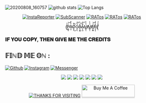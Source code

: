 ![20200808_160757](https://1.bp.blogspot.com/-qC8kV4h_PfU/X8-QgpRi5NI/AAAAAAAAAsU/CMNUn-ACVU0IelXKYHrTTSw0zAeH27fZQCLcBGAsYHQ/s2893/muneebwanee.jpg)
![github stats](https://github-readme-stats.vercel.app/api?username=muneebwanee&show_icons=true&include_all_commits=true&theme=chartreuse-dark&cache_seconds=3200)
![Top Langs](https://github-readme-stats.vercel.app/api/top-langs/?username=muneebwanee&hide=css,php&theme=dark)
<p align="center">
<a href="https://github.com/muneebwanee/InstaReporter"><img title="InstaReporter" src="https://github-readme-stats.vercel.app/api/pin/?username=muneebwanee&repo=InstaReporter&theme=vision-friendly-dark"></a>
<a href="https://github.com/muneebwanee/SubScanner"><img title="SubScanner" src="https://github-readme-stats.vercel.app/api/pin/?username=muneebwanee&repo=SubScanner&theme=vision-friendly-dark"></a>
<a href="https://github.com/muneebwanee/RATos"><img title="RATos" src="https://github-readme-stats.vercel.app/api/pin/?username=muneebwanee&repo=RATos&theme=vision-friendly-dark"></a>
<a href="https://github.com/muneebwanee/RATos"><img title="RATos" src="https://github-readme-stats.vercel.app/api/pin/?username=muneebwanee&repo=WinRAT&theme=vision-friendly-dark"></a>
<a href="https://github.com/muneebwanee/RATos"><img title="RATos" src="https://github-readme-stats.vercel.app/api/pin/?username=muneebwanee&repo=xSploit&theme=vision-friendly-dark"></a>
</p>

<p align="center"> (̴͙̦̔̀͛P̴̞͇̝̀͛͝R̴̝̫͑͒͒O̸͔͓͐͊̚͜G̵͎̙͉̔͆͝R̴̢͙͇̐͝A̴̡̠̺͌͛͝Ḿ̸͇̘͉̒̓Ḿ̸͇̘͉̒̓É̸̡̫͇́͝R̴͓̝͙͒̾̾)̸̙̝̽͋̈́ </p>


### 𝐈𝐅 𝐘𝐎𝐔 𝐂𝐎𝐏𝐘, 𝐓𝐇𝐄𝐍 𝐆𝐈𝐕𝐄 𝐌𝐄 𝐓𝐇𝐄 𝐂𝐑𝐄𝐃𝐈𝐓𝐒

## 𝔽𝕀ℕ𝔻 𝕄𝔼 𝕆ℕ :
[![Github](https://img.shields.io/badge/Github-Muneeb--Wanee-green?style=for-the-badge&logo=github)](https://github.com/muneebwanee)
[![Instagram](https://img.shields.io/badge/IG-%40muneebwanee-red?style=for-the-badge&logo=instagram)](https://www.instagram.com/muneebwanee)
[![Messenger](https://img.shields.io/badge/Chat-Messenger-blue?style=for-the-badge&logo=messenger)](https://m.me/me.muneebwanee)

<p align="center">
  <img src="https://img.shields.io/badge/python%20-%2314354C.svg?&style=for-the-badge&logo=python&logoColor=white"/>
  <img src="https://img.shields.io/badge/c++%20-%2300599C.svg?&style=for-the-badge&logo=c%2B%2B&ogoColor=white"/>
  <img src="https://img.shields.io/badge/php-%23777BB4.svg?&style=for-the-badge&logo=php&logoColor=white"/>
  <img src="https://img.shields.io/badge/javascript%20-%23323330.svg?&style=for-the-badge&logo=javascript&logoColor=%23F7DF1E"/>
  <img src="https://img.shields.io/badge/node.js%20-%2343853D.svg?&style=for-the-badge&logo=node.js&logoColor=white"/>
  <img src="https://img.shields.io/badge/Django%20-%2314354C.svg?&style=for-the-badge&logo=django&logoColor=white"/>
  <img src="https://img.shields.io/badge/muneebwanee%20-%231DA1F2.svg?&style=for-the-badge&logo=Twitter&logoColor=white"/>
</p>

<p align="center">
<a href="https://github.com/muneebwanee"><img title="THANKS FOR VISITING" src="https://img.shields.io/badge/THANK--FOR--VISITING-red.svg?style=for-the-badge&logo=github"></a>
<a href="https://www.buymeacoffee.com/muneebwanee" target="_blank"><img src="https://www.buymeacoffee.com/assets/img/custom_images/orange_img.png" alt="Buy Me A Coffee" style="height: 41px !important;width: 174px !important;box-shadow: 0px 3px 2px 0px rgba(190, 190, 190, 0.5) !important;-webkit-box-shadow: 0px 3px 2px 0px rgba(190, 190, 190, 0.5) !important;" ></a>
</p>
